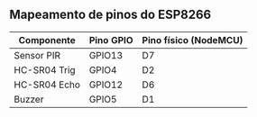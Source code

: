 ## Mapeamento de pinos do ESP8266

| Componente   | Pino GPIO | Pino físico (NodeMCU) |
|--------------|-----------|-----------------------|
| Sensor PIR   | GPIO13    | D7                    |
| HC-SR04 Trig | GPIO4     | D2                    |
| HC-SR04 Echo | GPIO12    | D6                    |
| Buzzer       | GPIO5     | D1                    |
